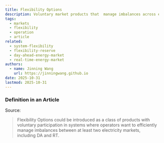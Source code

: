 ```yaml
---
title: Flexibility Options
description: Voluntary market products that  manage imbalances across electricity markets.
tags:
  - markets
  - flexibility
  - operation
  - article
related:
  - system-flexibility
  - flexibility-reserve
  - day-ahead-energy-market
  - real-time-energy-market
authors:
  - name: Jinning Wang
    url: https://jinningwang.github.io
date: 2025-10-31
lastmod: 2025-10-31
---
```


### Definition in an Article

Source: <d-cite key="spyrou2025flexibilityoptions"></d-cite>

> Flexibility Options could be introduced as a class of products with voluntary participation in systems where operators want to
> efficiently manage imbalances between at least two electricity markets, including DA and RT.
